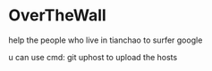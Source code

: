 # OverTheWall
help the people who live in tianchao to surfer google


u can use cmd:
	git uphost
to upload the hosts